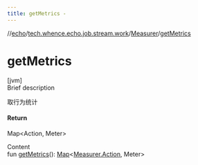 ```yaml
---
title: getMetrics -
---
```

//[echo](../../index.md)/[tech.whence.echo.job.stream.work](../index.md)/[Measurer](index.md)/[getMetrics](get-metrics.md)



# getMetrics  
[jvm]  
Brief description  


取行为统计



#### Return  


Map<Action, Meter>

  
Content  
fun [getMetrics](get-metrics.md)(): [Map](https://kotlinlang.org/api/latest/jvm/stdlib/kotlin.collections/-map/index.html)<[Measurer.Action](-action/index.md), Meter>  



